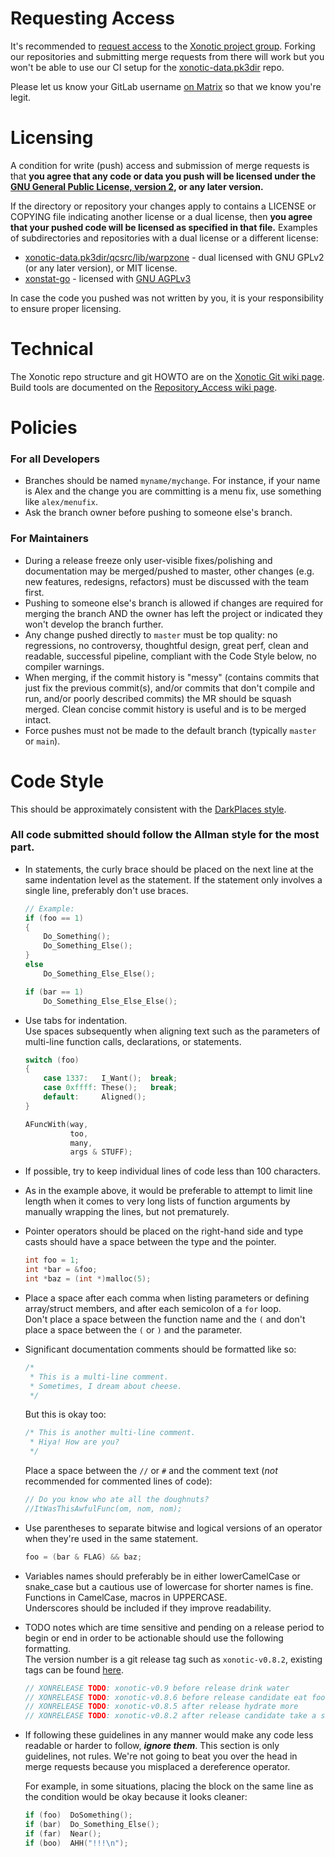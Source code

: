 # Requesting Access

It's recommended to [request access](https://docs.gitlab.com/ee/user/group/index.html#request-access-to-a-group) to the [Xonotic project group](https://gitlab.com/xonotic).  Forking our repositories and submitting merge requests from there will work but you won't be able to use our CI setup for the [xonotic-data.pk3dir](https://gitlab.com/xonotic/xonotic-data.pk3dir) repo.

Please let us know your GitLab username [on Matrix](https://xonotic.org/chat) so that we know you're legit.


# Licensing

A condition for write (push) access and submission of merge requests is that **you agree that any code or data you push will be licensed under the [GNU General Public License, version 2](https://www.gnu.org/licenses/old-licenses/gpl-2.0.html), or any later version.**

If the directory or repository your changes apply to contains a LICENSE or COPYING file indicating another license or a dual license, then **you agree that your pushed code will be licensed as specified in that file.**  Examples of subdirectories and repositories with a dual license or a different license:
* [xonotic-data.pk3dir/qcsrc/lib/warpzone](https://gitlab.com/xonotic/xonotic-data.pk3dir/-/tree/master/qcsrc/lib/warpzone) - dual licensed with GNU GPLv2 (or any later version), or MIT license.
* [xonstat-go](https://gitlab.com/xonotic/xonstat-go/) - licensed with [GNU AGPLv3](https://www.gnu.org/licenses/agpl-3.0.html)

In case the code you pushed was not written by you, it is your responsibility to ensure proper licensing.


# Technical

The Xonotic repo structure and git HOWTO are on the [Xonotic Git wiki page](https://gitlab.com/xonotic/xonotic/-/wikis/Git).  
Build tools are documented on the [Repository_Access wiki page](https://gitlab.com/xonotic/xonotic/wikis/Repository_Access).


# Policies

### For all Developers

- Branches should be named `myname/mychange`. For instance, if your name is Alex and the change you are committing is a menu fix, use something like `alex/menufix`.
- Ask the branch owner before pushing to someone else's branch.

### For Maintainers

- During a release freeze only user-visible fixes/polishing and documentation may be merged/pushed to master, other changes (e.g. new features, redesigns, refactors) must be discussed with the team first.
- Pushing to someone else's branch is allowed if changes are required for merging the branch AND the owner has left the project or indicated they won't develop the branch further.
- Any change pushed directly to `master` must be top quality: no regressions, no controversy, thoughtful design, great perf, clean and readable, successful pipeline, compliant with the Code Style below, no compiler warnings.
- When merging, if the commit history is "messy" (contains commits that just fix the previous commit(s), and/or commits that don't compile and run, and/or poorly described commits) the MR should be squash merged.  Clean concise commit history is useful and is to be merged intact.
- Force pushes must not be made to the default branch (typically `master` or `main`).


# Code Style

This should be approximately consistent with the [DarkPlaces style](https://gitlab.com/xonotic/darkplaces/-/blob/master/CONTRIBUTING.md).

### All code submitted should follow the Allman style for the most part.

- In statements, the curly brace should be placed on the next line at the
  same indentation level as the statement. If the statement only involves
  a single line, preferably don't use braces.

	```c
	// Example:
	if (foo == 1)
	{
		Do_Something();
		Do_Something_Else();
	}
	else
		Do_Something_Else_Else();

	if (bar == 1)
		Do_Something_Else_Else_Else();
	```

- Use tabs for indentation.  
  Use spaces subsequently when aligning text such as the
  parameters of multi-line function calls, declarations, or statements.

	```c
	switch (foo)
	{
		case 1337:   I_Want();  break;
		case 0xffff: These();   break;
		default:     Aligned();
	}

	AFuncWith(way,
	          too,
	          many,
	          args & STUFF);
	```

- If possible, try to keep individual lines of code less than 100 characters.

- As in the example above, it would be preferable to attempt to limit
  line length when it comes to very long lists of function arguments
  by manually wrapping the lines, but not prematurely.

- Pointer operators should be placed on the right-hand side and type casts should have a space between the type and the pointer.

	```c
	int foo = 1;
	int *bar = &foo;
	int *baz = (int *)malloc(5);
	```

- Place a space after each comma when listing parameters or defining array/struct members,
  and after each semicolon of a `for` loop.  
  Don't place a space between the function name and the `(` and don't place a space between the `(` or `)` and the parameter.

- Significant documentation comments should be formatted like so:

	```c
	/*
	 * This is a multi-line comment.
	 * Sometimes, I dream about cheese.
	 */
	```

  But this is okay too:

	```c
	/* This is another multi-line comment.
	 * Hiya! How are you?
	 */
	```

  Place a space between the `//` or `#` and the comment text (_not_ recommended for commented lines of code):

	```c
	// Do you know who ate all the doughnuts?
	//ItWasThisAwfulFunc(om, nom, nom);
	```

- Use parentheses to separate bitwise and logical versions of an operator when they're used in the same statement.

	```c
	foo = (bar & FLAG) && baz;
	```

- Variables names should preferably be in either lowerCamelCase or snake_case
  but a cautious use of lowercase for shorter names is fine.  
  Functions in CamelCase, macros in UPPERCASE.  
  Underscores should be included if they improve readability.

- TODO notes which are time sensitive and pending on a release period to begin or end in
  order to be actionable should use the following formatting.  
  The version number is a git release tag such as `xonotic-v0.8.2`,
  existing tags can be found [here](https://gitlab.com/xonotic/xonotic/-/tags).

	```c
	// XONRELEASE TODO: xonotic-v0.9 before release drink water
	// XONRELEASE TODO: xonotic-v0.8.6 before release candidate eat food
	// XONRELEASE TODO: xonotic-v0.8.5 after release hydrate more
	// XONRELEASE TODO: xonotic-v0.8.2 after release candidate take a shower
	```

- If following these guidelines in any manner would make any code less
  readable or harder to follow, ***ignore them***. This section is only
  guidelines, not rules. We're not going to beat you over the head in
  merge requests because you misplaced a dereference operator.

  For example, in some situations, placing the block on the same line as
  the condition would be okay because it looks cleaner:

	```c
	if (foo)  DoSomething();
	if (bar)  Do_Something_Else();
	if (far)  Near();
	if (boo)  AHH("!!!\n");
	```

